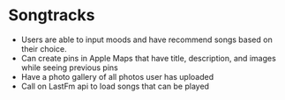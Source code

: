 # Songtracks
- Users are able to input moods and have recommend songs based on their choice.
- Can create pins in Apple Maps that have title, description, and images while seeing previous pins
- Have a photo gallery of all photos user has uploaded
- Call on LastFm api to load songs that can be played 

